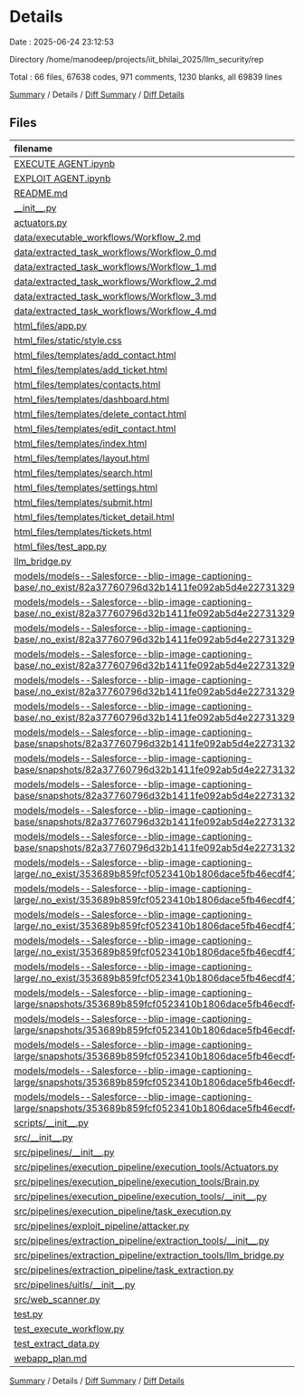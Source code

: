# Details

Date : 2025-06-24 23:12:53

Directory /home/manodeep/projects/iit_bhilai_2025/llm_security/rep

Total : 66 files,  67638 codes, 971 comments, 1230 blanks, all 69839 lines

[Summary](results.md) / Details / [Diff Summary](diff.md) / [Diff Details](diff-details.md)

## Files
| filename | language | code | comment | blank | total |
| :--- | :--- | ---: | ---: | ---: | ---: |
| [EXECUTE AGENT.ipynb](/EXECUTE%20AGENT.ipynb) | JSON | 1,659 | 0 | 1 | 1,660 |
| [EXPLOIT AGENT.ipynb](/EXPLOIT%20AGENT.ipynb) | JSON | 2,349 | 0 | 1 | 2,350 |
| [README.md](/README.md) | Markdown | 1 | 0 | 1 | 2 |
| [\_\_init\_\_.py](/__init__.py) | Python | 0 | 0 | 1 | 1 |
| [actuators.py](/actuators.py) | Python | 0 | 1 | 4 | 5 |
| [data/executable\_workflows/Workflow\_2.md](/data/executable_workflows/Workflow_2.md) | Markdown | 21 | 0 | 0 | 21 |
| [data/extracted\_task\_workflows/Workflow\_0.md](/data/extracted_task_workflows/Workflow_0.md) | Markdown | 16 | 0 | 0 | 16 |
| [data/extracted\_task\_workflows/Workflow\_1.md](/data/extracted_task_workflows/Workflow_1.md) | Markdown | 8 | 0 | 0 | 8 |
| [data/extracted\_task\_workflows/Workflow\_2.md](/data/extracted_task_workflows/Workflow_2.md) | Markdown | 21 | 0 | 0 | 21 |
| [data/extracted\_task\_workflows/Workflow\_3.md](/data/extracted_task_workflows/Workflow_3.md) | Markdown | 17 | 0 | 0 | 17 |
| [data/extracted\_task\_workflows/Workflow\_4.md](/data/extracted_task_workflows/Workflow_4.md) | Markdown | 11 | 0 | 0 | 11 |
| [html\_files/app.py](/html_files/app.py) | Python | 92 | 7 | 25 | 124 |
| [html\_files/static/style.css](/html_files/static/style.css) | PostCSS | 93 | 3 | 18 | 114 |
| [html\_files/templates/add\_contact.html](/html_files/templates/add_contact.html) | HTML | 14 | 0 | 7 | 21 |
| [html\_files/templates/add\_ticket.html](/html_files/templates/add_ticket.html) | HTML | 16 | 0 | 7 | 23 |
| [html\_files/templates/contacts.html](/html_files/templates/contacts.html) | HTML | 26 | 0 | 5 | 31 |
| [html\_files/templates/dashboard.html](/html_files/templates/dashboard.html) | HTML | 10 | 0 | 3 | 13 |
| [html\_files/templates/delete\_contact.html](/html_files/templates/delete_contact.html) | HTML | 10 | 0 | 4 | 14 |
| [html\_files/templates/edit\_contact.html](/html_files/templates/edit_contact.html) | HTML | 14 | 0 | 7 | 21 |
| [html\_files/templates/index.html](/html_files/templates/index.html) | HTML | 8 | 0 | 4 | 12 |
| [html\_files/templates/layout.html](/html_files/templates/layout.html) | HTML | 32 | 0 | 3 | 35 |
| [html\_files/templates/search.html](/html_files/templates/search.html) | HTML | 20 | 0 | 4 | 24 |
| [html\_files/templates/settings.html](/html_files/templates/settings.html) | HTML | 12 | 0 | 6 | 18 |
| [html\_files/templates/submit.html](/html_files/templates/submit.html) | HTML | 8 | 0 | 1 | 9 |
| [html\_files/templates/ticket\_detail.html](/html_files/templates/ticket_detail.html) | HTML | 9 | 0 | 4 | 13 |
| [html\_files/templates/tickets.html](/html_files/templates/tickets.html) | HTML | 19 | 0 | 4 | 23 |
| [html\_files/test\_app.py](/html_files/test_app.py) | Python | 92 | 7 | 25 | 124 |
| [llm\_bridge.py](/llm_bridge.py) | Python | 78 | 191 | 35 | 304 |
| [models/models--Salesforce--blip-image-captioning-base/.no\_exist/82a37760796d32b1411fe092ab5d4e227313294b/adapter\_config.json](/models/models--Salesforce--blip-image-captioning-base/.no_exist/82a37760796d32b1411fe092ab5d4e227313294b/adapter_config.json) | JSON | 0 | 0 | 1 | 1 |
| [models/models--Salesforce--blip-image-captioning-base/.no\_exist/82a37760796d32b1411fe092ab5d4e227313294b/added\_tokens.json](/models/models--Salesforce--blip-image-captioning-base/.no_exist/82a37760796d32b1411fe092ab5d4e227313294b/added_tokens.json) | JSON | 0 | 0 | 1 | 1 |
| [models/models--Salesforce--blip-image-captioning-base/.no\_exist/82a37760796d32b1411fe092ab5d4e227313294b/chat\_template.json](/models/models--Salesforce--blip-image-captioning-base/.no_exist/82a37760796d32b1411fe092ab5d4e227313294b/chat_template.json) | JSON | 0 | 0 | 1 | 1 |
| [models/models--Salesforce--blip-image-captioning-base/.no\_exist/82a37760796d32b1411fe092ab5d4e227313294b/generation\_config.json](/models/models--Salesforce--blip-image-captioning-base/.no_exist/82a37760796d32b1411fe092ab5d4e227313294b/generation_config.json) | JSON | 0 | 0 | 1 | 1 |
| [models/models--Salesforce--blip-image-captioning-base/.no\_exist/82a37760796d32b1411fe092ab5d4e227313294b/model.safetensors.index.json](/models/models--Salesforce--blip-image-captioning-base/.no_exist/82a37760796d32b1411fe092ab5d4e227313294b/model.safetensors.index.json) | JSON | 0 | 0 | 1 | 1 |
| [models/models--Salesforce--blip-image-captioning-base/.no\_exist/82a37760796d32b1411fe092ab5d4e227313294b/processor\_config.json](/models/models--Salesforce--blip-image-captioning-base/.no_exist/82a37760796d32b1411fe092ab5d4e227313294b/processor_config.json) | JSON | 0 | 0 | 1 | 1 |
| [models/models--Salesforce--blip-image-captioning-base/snapshots/82a37760796d32b1411fe092ab5d4e227313294b/config.json](/models/models--Salesforce--blip-image-captioning-base/snapshots/82a37760796d32b1411fe092ab5d4e227313294b/config.json) | JSON | 169 | 0 | 1 | 170 |
| [models/models--Salesforce--blip-image-captioning-base/snapshots/82a37760796d32b1411fe092ab5d4e227313294b/preprocessor\_config.json](/models/models--Salesforce--blip-image-captioning-base/snapshots/82a37760796d32b1411fe092ab5d4e227313294b/preprocessor_config.json) | JSON | 17 | 0 | 1 | 18 |
| [models/models--Salesforce--blip-image-captioning-base/snapshots/82a37760796d32b1411fe092ab5d4e227313294b/special\_tokens\_map.json](/models/models--Salesforce--blip-image-captioning-base/snapshots/82a37760796d32b1411fe092ab5d4e227313294b/special_tokens_map.json) | JSON | 7 | 0 | 1 | 8 |
| [models/models--Salesforce--blip-image-captioning-base/snapshots/82a37760796d32b1411fe092ab5d4e227313294b/tokenizer.json](/models/models--Salesforce--blip-image-captioning-base/snapshots/82a37760796d32b1411fe092ab5d4e227313294b/tokenizer.json) | JSON | 30,672 | 0 | 0 | 30,672 |
| [models/models--Salesforce--blip-image-captioning-base/snapshots/82a37760796d32b1411fe092ab5d4e227313294b/tokenizer\_config.json](/models/models--Salesforce--blip-image-captioning-base/snapshots/82a37760796d32b1411fe092ab5d4e227313294b/tokenizer_config.json) | JSON | 21 | 0 | 1 | 22 |
| [models/models--Salesforce--blip-image-captioning-large/.no\_exist/353689b859fcf0523410b1806dace5fb46ecdf41/adapter\_config.json](/models/models--Salesforce--blip-image-captioning-large/.no_exist/353689b859fcf0523410b1806dace5fb46ecdf41/adapter_config.json) | JSON | 0 | 0 | 1 | 1 |
| [models/models--Salesforce--blip-image-captioning-large/.no\_exist/353689b859fcf0523410b1806dace5fb46ecdf41/added\_tokens.json](/models/models--Salesforce--blip-image-captioning-large/.no_exist/353689b859fcf0523410b1806dace5fb46ecdf41/added_tokens.json) | JSON | 0 | 0 | 1 | 1 |
| [models/models--Salesforce--blip-image-captioning-large/.no\_exist/353689b859fcf0523410b1806dace5fb46ecdf41/chat\_template.json](/models/models--Salesforce--blip-image-captioning-large/.no_exist/353689b859fcf0523410b1806dace5fb46ecdf41/chat_template.json) | JSON | 0 | 0 | 1 | 1 |
| [models/models--Salesforce--blip-image-captioning-large/.no\_exist/353689b859fcf0523410b1806dace5fb46ecdf41/generation\_config.json](/models/models--Salesforce--blip-image-captioning-large/.no_exist/353689b859fcf0523410b1806dace5fb46ecdf41/generation_config.json) | JSON | 0 | 0 | 1 | 1 |
| [models/models--Salesforce--blip-image-captioning-large/.no\_exist/353689b859fcf0523410b1806dace5fb46ecdf41/processor\_config.json](/models/models--Salesforce--blip-image-captioning-large/.no_exist/353689b859fcf0523410b1806dace5fb46ecdf41/processor_config.json) | JSON | 0 | 0 | 1 | 1 |
| [models/models--Salesforce--blip-image-captioning-large/snapshots/353689b859fcf0523410b1806dace5fb46ecdf41/config.json](/models/models--Salesforce--blip-image-captioning-large/snapshots/353689b859fcf0523410b1806dace5fb46ecdf41/config.json) | JSON | 170 | 0 | 1 | 171 |
| [models/models--Salesforce--blip-image-captioning-large/snapshots/353689b859fcf0523410b1806dace5fb46ecdf41/preprocessor\_config.json](/models/models--Salesforce--blip-image-captioning-large/snapshots/353689b859fcf0523410b1806dace5fb46ecdf41/preprocessor_config.json) | JSON | 25 | 0 | 1 | 26 |
| [models/models--Salesforce--blip-image-captioning-large/snapshots/353689b859fcf0523410b1806dace5fb46ecdf41/special\_tokens\_map.json](/models/models--Salesforce--blip-image-captioning-large/snapshots/353689b859fcf0523410b1806dace5fb46ecdf41/special_tokens_map.json) | JSON | 7 | 0 | 1 | 8 |
| [models/models--Salesforce--blip-image-captioning-large/snapshots/353689b859fcf0523410b1806dace5fb46ecdf41/tokenizer.json](/models/models--Salesforce--blip-image-captioning-large/snapshots/353689b859fcf0523410b1806dace5fb46ecdf41/tokenizer.json) | JSON | 30,672 | 0 | 0 | 30,672 |
| [models/models--Salesforce--blip-image-captioning-large/snapshots/353689b859fcf0523410b1806dace5fb46ecdf41/tokenizer\_config.json](/models/models--Salesforce--blip-image-captioning-large/snapshots/353689b859fcf0523410b1806dace5fb46ecdf41/tokenizer_config.json) | JSON | 21 | 0 | 1 | 22 |
| [scripts/\_\_init\_\_.py](/scripts/__init__.py) | Python | 0 | 0 | 1 | 1 |
| [src/\_\_init\_\_.py](/src/__init__.py) | Python | 0 | 0 | 1 | 1 |
| [src/pipelines/\_\_init\_\_.py](/src/pipelines/__init__.py) | Python | 0 | 0 | 1 | 1 |
| [src/pipelines/execution\_pipeline/execution\_tools/Actuators.py](/src/pipelines/execution_pipeline/execution_tools/Actuators.py) | Python | 88 | 46 | 54 | 188 |
| [src/pipelines/execution\_pipeline/execution\_tools/Brain.py](/src/pipelines/execution_pipeline/execution_tools/Brain.py) | Python | 81 | 149 | 58 | 288 |
| [src/pipelines/execution\_pipeline/execution\_tools/\_\_init\_\_.py](/src/pipelines/execution_pipeline/execution_tools/__init__.py) | Python | 0 | 0 | 1 | 1 |
| [src/pipelines/execution\_pipeline/task\_execution.py](/src/pipelines/execution_pipeline/task_execution.py) | Python | 188 | 28 | 167 | 383 |
| [src/pipelines/exploit\_pipeline/attacker.py](/src/pipelines/exploit_pipeline/attacker.py) | Python | 0 | 0 | 1 | 1 |
| [src/pipelines/extraction\_pipeline/extraction\_tools/\_\_init\_\_.py](/src/pipelines/extraction_pipeline/extraction_tools/__init__.py) | Python | 0 | 0 | 1 | 1 |
| [src/pipelines/extraction\_pipeline/extraction\_tools/llm\_bridge.py](/src/pipelines/extraction_pipeline/extraction_tools/llm_bridge.py) | Python | 78 | 168 | 35 | 281 |
| [src/pipelines/extraction\_pipeline/task\_extraction.py](/src/pipelines/extraction_pipeline/task_extraction.py) | Python | 272 | 33 | 251 | 556 |
| [src/pipelines/uitls/\_\_init\_\_.py](/src/pipelines/uitls/__init__.py) | Python | 0 | 0 | 1 | 1 |
| [src/web\_scanner.py](/src/web_scanner.py) | Python | 30 | 3 | 25 | 58 |
| [test.py](/test.py) | Python | 28 | 2 | 10 | 40 |
| [test\_execute\_workflow.py](/test_execute_workflow.py) | Python | 150 | 310 | 121 | 581 |
| [test\_extract\_data.py](/test_extract_data.py) | Python | 235 | 23 | 297 | 555 |
| [webapp\_plan.md](/webapp_plan.md) | Markdown | 51 | 0 | 16 | 67 |

[Summary](results.md) / Details / [Diff Summary](diff.md) / [Diff Details](diff-details.md)